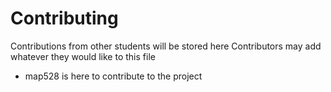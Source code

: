 # Contributing
Contributions from other students will be stored here
Contributors may add whatever they would like to this file

* map528 is here to contribute to the project

